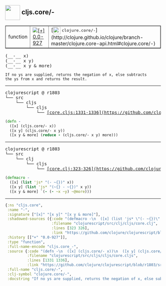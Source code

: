 ## <img width="48px" valign="middle" src="http://i.imgur.com/Hi20huC.png"> cljs.core/-

 <table border="1">
<tr>
<td>function</td>
<td><a href="https://github.com/cljsinfo/api-refs/tree/0.0-927"><img valign="middle" alt="[+] 0.0-927" src="https://img.shields.io/badge/+-0.0--927-lightgrey.svg"></a> </td>
<td>
[<img height="24px" valign="middle" src="http://i.imgur.com/1GjPKvB.png"> <samp>clojure.core/-</samp>](http://clojure.github.io/clojure/branch-master/clojure.core-api.html#clojure.core/-)
</td>
</tr>
</table>

 <samp>
(__-__ x)<br>
(__-__ x y)<br>
(__-__ x y & more)<br>
</samp>

```
If no ys are supplied, returns the negation of x, else subtracts
the ys from x and returns the result.
```

---

 <pre>
clojurescript @ r1803
└── src
    └── cljs
        └── cljs
            └── <ins>[core.cljs:1331-1336](https://github.com/clojure/clojurescript/blob/r1803/src/cljs/cljs/core.cljs#L1331-L1336)</ins>
</pre>

```clj
(defn -
  ([x] (cljs.core/- x))
  ([x y] (cljs.core/- x y))
  ([x y & more] (reduce - (cljs.core/- x y) more)))
```


---

 <pre>
clojurescript @ r1803
└── src
    └── clj
        └── cljs
            └── <ins>[core.clj:323-326](https://github.com/clojure/clojurescript/blob/r1803/src/clj/cljs/core.clj#L323-L326)</ins>
</pre>

```clj
(defmacro -
  ([x] (list 'js* "(- ~{})" x))
  ([x y] (list 'js* "(~{} - ~{})" x y))
  ([x y & more] `(- (- ~x ~y) ~@more)))
```

---

```clj
{:ns "cljs.core",
 :name "-",
 :signature ["[x]" "[x y]" "[x y & more]"],
 :shadowed-sources ({:code "(defmacro -\n  ([x] (list 'js* \"(- ~{})\" x))\n  ([x y] (list 'js* \"(~{} - ~{})\" x y))\n  ([x y & more] `(- (- ~x ~y) ~@more)))",
                     :filename "clojurescript/src/clj/cljs/core.clj",
                     :lines [323 326],
                     :link "https://github.com/clojure/clojurescript/blob/r1803/src/clj/cljs/core.clj#L323-L326"}),
 :history [["+" "0.0-927"]],
 :type "function",
 :full-name-encode "cljs.core_-",
 :source {:code "(defn -\n  ([x] (cljs.core/- x))\n  ([x y] (cljs.core/- x y))\n  ([x y & more] (reduce - (cljs.core/- x y) more)))",
          :filename "clojurescript/src/cljs/cljs/core.cljs",
          :lines [1331 1336],
          :link "https://github.com/clojure/clojurescript/blob/r1803/src/cljs/cljs/core.cljs#L1331-L1336"},
 :full-name "cljs.core/-",
 :clj-symbol "clojure.core/-",
 :docstring "If no ys are supplied, returns the negation of x, else subtracts\nthe ys from x and returns the result."}

```
